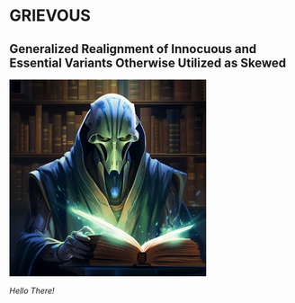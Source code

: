# GRIEVOUS

## Generalized Realignment of Innocuous and Essential Variants Otherwise Utilized as Skewed

<img src="https://github.com/jvtalwar/GRIEVOUS/blob/master/imgs/GRIEVOUS.png" width = 350>

*Hello There!* 